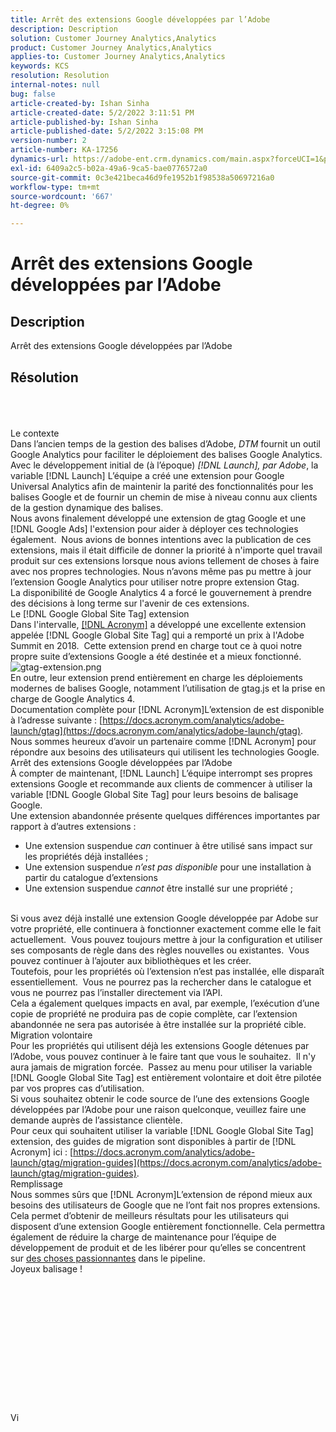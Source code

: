 ```yaml
---
title: Arrêt des extensions Google développées par l’Adobe
description: Description
solution: Customer Journey Analytics,Analytics
product: Customer Journey Analytics,Analytics
applies-to: Customer Journey Analytics,Analytics
keywords: KCS
resolution: Resolution
internal-notes: null
bug: false
article-created-by: Ishan Sinha
article-created-date: 5/2/2022 3:11:51 PM
article-published-by: Ishan Sinha
article-published-date: 5/2/2022 3:15:08 PM
version-number: 2
article-number: KA-17256
dynamics-url: https://adobe-ent.crm.dynamics.com/main.aspx?forceUCI=1&pagetype=entityrecord&etn=knowledgearticle&id=de94982d-2aca-ec11-a7b5-6045bd00dca1
exl-id: 6409a2c5-b02a-49a6-9ca5-bae0776572a0
source-git-commit: 0c3e421beca46d9fe1952b1f98538a50697216a0
workflow-type: tm+mt
source-wordcount: '667'
ht-degree: 0%

---
```


# Arrêt des extensions Google développées par l’Adobe

## Description


Arrêt des extensions Google développées par l’Adobe


## Résolution

<br><br><br>Le contexte
<br>Dans l’ancien temps de la gestion des balises d’Adobe, *DTM* fournit un outil Google Analytics pour faciliter le déploiement des balises Google Analytics.
<br>Avec le développement initial de (à l’époque) *[!DNL Launch], par Adobe*, la variable [!DNL Launch] L’équipe a créé une extension pour Google Universal Analytics afin de maintenir la parité des fonctionnalités pour les balises Google et de fournir un chemin de mise à niveau connu aux clients de la gestion dynamique des balises.
<br>Nous avons finalement développé une extension de gtag Google et une [!DNL Google Ads] l&#39;extension pour aider à déployer ces technologies également.  Nous avions de bonnes intentions avec la publication de ces extensions, mais il était difficile de donner la priorité à n&#39;importe quel travail produit sur ces extensions lorsque nous avions tellement de choses à faire avec nos propres technologies. Nous n’avons même pas pu mettre à jour l’extension Google Analytics pour utiliser notre propre extension Gtag. 
<br>La disponibilité de Google Analytics 4 a forcé le gouvernement à prendre des décisions à long terme sur l&#39;avenir de ces extensions.
<br>Le [!DNL Google Global Site Tag] extension
<br>Dans l&#39;intervalle, [[!DNL Acronym]](https://www.acronym.com/) a développé une excellente extension appelée [!DNL Google Global Site Tag] qui a remporté un prix à l&#39;Adobe Summit en 2018.  Cette extension prend en charge tout ce à quoi notre propre suite d’extensions Google a été destinée et a mieux fonctionné.
![gtag-extension.png](https://experienceleaguecommunities.adobe.com/t5/image/serverpage/image-id/32446iD3F68A3559E15F49/image-size/large?v=v2&amp;amp;px=999 "gtag-extension.png")
<br>En outre, leur extension prend entièrement en charge les déploiements modernes de balises Google, notamment l’utilisation de gtag.js et la prise en charge de Google Analytics 4.
<br>Documentation complète pour [!DNL Acronym]L’extension de est disponible à l’adresse suivante : [https://docs.acronym.com/analytics/adobe-launch/gtag](https://docs.acronym.com/analytics/adobe-launch/gtag).
<br>Nous sommes heureux d’avoir un partenaire comme [!DNL Acronym] pour répondre aux besoins des utilisateurs qui utilisent les technologies Google.
<br>Arrêt des extensions Google développées par l’Adobe
<br>À compter de maintenant, [!DNL Launch] L’équipe interrompt ses propres extensions Google et recommande aux clients de commencer à utiliser la variable [!DNL Google Global Site Tag] pour leurs besoins de balisage Google.
<br>Une extension abandonnée présente quelques différences importantes par rapport à d’autres extensions :<br>
- Une extension suspendue *can* continuer à être utilisé sans impact sur les propriétés déjà installées ;
- Une extension suspendue *n’est pas disponible* pour une installation à partir du catalogue d’extensions
- Une extension suspendue *cannot* être installé sur une propriété ;

<br> Si vous avez déjà installé une extension Google développée par Adobe sur votre propriété, elle continuera à fonctionner exactement comme elle le fait actuellement.  Vous pouvez toujours mettre à jour la configuration et utiliser ses composants de règle dans des règles nouvelles ou existantes.  Vous pouvez continuer à l’ajouter aux bibliothèques et les créer.
<br>Toutefois, pour les propriétés où l’extension n’est pas installée, elle disparaît essentiellement.  Vous ne pourrez pas la rechercher dans le catalogue et vous ne pourrez pas l’installer directement via l’API.
<br>Cela a également quelques impacts en aval, par exemple, l’exécution d’une copie de propriété ne produira pas de copie complète, car l’extension abandonnée ne sera pas autorisée à être installée sur la propriété cible.
<br>Migration volontaire
<br>Pour les propriétés qui utilisent déjà les extensions Google détenues par l’Adobe, vous pouvez continuer à le faire tant que vous le souhaitez.  Il n&#39;y aura jamais de migration forcée.  Passez au menu pour utiliser la variable [!DNL Google Global Site Tag] est entièrement volontaire et doit être pilotée par vos propres cas d’utilisation.
<br>Si vous souhaitez obtenir le code source de l’une des extensions Google développées par l’Adobe pour une raison quelconque, veuillez faire une demande auprès de l’assistance clientèle.
<br>Pour ceux qui souhaitent utiliser la variable [!DNL Google Global Site Tag] extension, des guides de migration sont disponibles à partir de [!DNL Acronym] ici : [https://docs.acronym.com/analytics/adobe-launch/gtag/migration-guides](https://docs.acronym.com/analytics/adobe-launch/gtag/migration-guides).
<br>Remplissage
<br>Nous sommes sûrs que [!DNL Acronym]L’extension de répond mieux aux besoins des utilisateurs de Google que ne l’ont fait nos propres extensions. Cela permet d’obtenir de meilleurs résultats pour les utilisateurs qui disposent d’une extension Google entièrement fonctionnelle. Cela permettra également de réduire la charge de maintenance pour l’équipe de développement de produit et de les libérer pour qu’elles se concentrent sur [des choses passionnantes](https://experienceleaguecommunities.adobe.com/t5/adobe-experience-platform-launch/data-collection-roadmap/ba-p/401733) dans le pipeline.
<br>Joyeux balisage !<br><br><br><br><br><br><br><br><br><br><br><br><br><br>Vi
